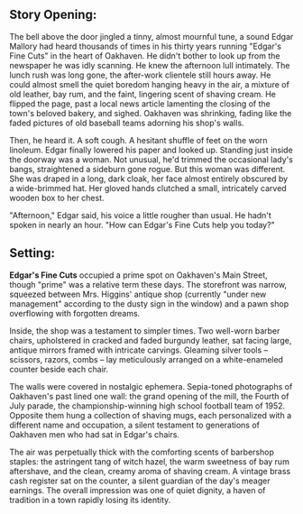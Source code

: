 ## Story Opening:

The bell above the door jingled a tinny, almost mournful tune, a sound Edgar Mallory had heard thousands of times in his thirty years running "Edgar's Fine Cuts" in the heart of Oakhaven. He didn't bother to look up from the newspaper he was idly scanning. He knew the afternoon lull intimately. The lunch rush was long gone, the after-work clientele still hours away. He could almost smell the quiet boredom hanging heavy in the air, a mixture of old leather, bay rum, and the faint, lingering scent of shaving cream. He flipped the page, past a local news article lamenting the closing of the town's beloved bakery, and sighed. Oakhaven was shrinking, fading like the faded pictures of old baseball teams adorning his shop's walls.

Then, he heard it. A soft cough. A hesitant shuffle of feet on the worn linoleum. Edgar finally lowered his paper and looked up. Standing just inside the doorway was a woman. Not unusual, he'd trimmed the occasional lady's bangs, straightened a sideburn gone rogue. But this woman was different. She was draped in a long, dark cloak, her face almost entirely obscured by a wide-brimmed hat. Her gloved hands clutched a small, intricately carved wooden box to her chest. 

"Afternoon," Edgar said, his voice a little rougher than usual. He hadn't spoken in nearly an hour. "How can Edgar's Fine Cuts help you today?"

## Setting:

**Edgar's Fine Cuts** occupied a prime spot on Oakhaven's Main Street, though "prime" was a relative term these days. The storefront was narrow, squeezed between Mrs. Higgins' antique shop (currently "under new management" according to the dusty sign in the window) and a pawn shop overflowing with forgotten dreams.

Inside, the shop was a testament to simpler times. Two well-worn barber chairs, upholstered in cracked and faded burgundy leather, sat facing large, antique mirrors framed with intricate carvings. Gleaming silver tools – scissors, razors, combs – lay meticulously arranged on a white-enameled counter beside each chair.

The walls were covered in nostalgic ephemera. Sepia-toned photographs of Oakhaven's past lined one wall: the grand opening of the mill, the Fourth of July parade, the championship-winning high school football team of 1952. Opposite them hung a collection of shaving mugs, each personalized with a different name and occupation, a silent testament to generations of Oakhaven men who had sat in Edgar's chairs.

The air was perpetually thick with the comforting scents of barbershop staples: the astringent tang of witch hazel, the warm sweetness of bay rum aftershave, and the clean, creamy aroma of shaving cream. A vintage brass cash register sat on the counter, a silent guardian of the day's meager earnings. The overall impression was one of quiet dignity, a haven of tradition in a town rapidly losing its identity.
